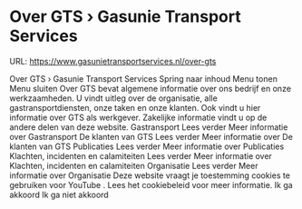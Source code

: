 # Over GTS › Gasunie Transport Services

URL: https://www.gasunietransportservices.nl/over-gts

Over GTS › Gasunie Transport Services
Spring naar inhoud
Menu tonen
Menu sluiten
Over
GTS
bevat algemene informatie over ons bedrijf en onze werkzaamheden. U vindt uitleg over de organisatie, alle gastransportdiensten, onze taken en onze klanten. Ook vindt u hier informatie over
GTS
als werkgever. Zakelijke informatie vindt u op de andere delen van deze website.
Gastransport
Lees verder
Meer informatie over Gastransport
De klanten van GTS
Lees verder
Meer informatie over De klanten van GTS
Publicaties
Lees verder
Meer informatie over Publicaties
Klachten, incidenten en calamiteiten
Lees verder
Meer informatie over Klachten, incidenten en calamiteiten
Organisatie
Lees verder
Meer informatie over Organisatie
Deze website vraagt je toestemming cookies te gebruiken voor
YouTube
. Lees het
cookiebeleid
voor meer informatie.
Ik ga akkoord
Ik ga niet akkoord